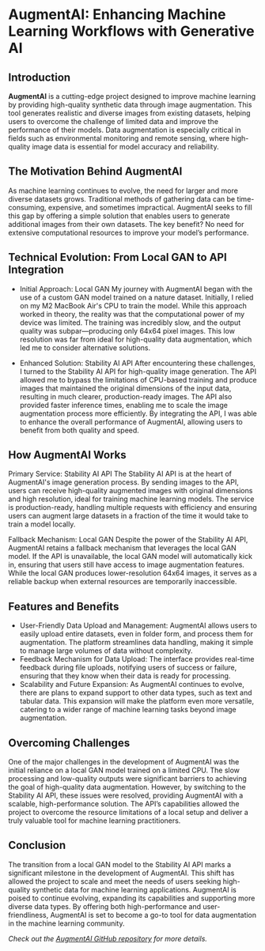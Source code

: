 # AugmentAI: Enhancing Machine Learning Workflows with Generative AI

## Introduction
**AugmentAI** is a cutting-edge project designed to improve machine learning by providing high-quality synthetic data through image augmentation. This tool generates realistic and diverse images from existing datasets, helping users to overcome the challenge of limited data and improve the performance of their models. Data augmentation is especially critical in fields such as environmental monitoring and remote sensing, where high-quality image data is essential for model accuracy and reliability.

## The Motivation Behind AugmentAI
As machine learning continues to evolve, the need for larger and more diverse datasets grows. Traditional methods of gathering data can be time-consuming, expensive, and sometimes impractical. AugmentAI seeks to fill this gap by offering a simple solution that enables users to generate additional images from their own datasets. The key benefit? No need for extensive computational resources to improve your model’s performance.

## Technical Evolution: From Local GAN to API Integration
- Initial Approach: Local GAN My journey with AugmentAI began with the use of a custom GAN model trained on a nature dataset. Initially, I relied on my M2 MacBook Air's CPU to train the model. While this approach worked in theory, the reality was that the computational power of my device was limited. The training was incredibly slow, and the output quality was subpar—producing only 64x64 pixel images. This low resolution was far from ideal for high-quality data augmentation, which led me to consider alternative solutions.

- Enhanced Solution: Stability AI API After encountering these challenges, I turned to the Stability AI API for high-quality image generation. The API allowed me to bypass the limitations of CPU-based training and produce images that maintained the original dimensions of the input data, resulting in much clearer, production-ready images. The API also provided faster inference times, enabling me to scale the image augmentation process more efficiently. By integrating the API, I was able to enhance the overall performance of AugmentAI, allowing users to benefit from both quality and speed.

## How AugmentAI Works
Primary Service: Stability AI API The Stability AI API is at the heart of AugmentAI's image generation process. By sending images to the API, users can receive high-quality augmented images with original dimensions and high resolution, ideal for training machine learning models. The service is production-ready, handling multiple requests with efficiency and ensuring users can augment large datasets in a fraction of the time it would take to train a model locally.

Fallback Mechanism: Local GAN Despite the power of the Stability AI API, AugmentAI retains a fallback mechanism that leverages the local GAN model. If the API is unavailable, the local GAN model will automatically kick in, ensuring that users still have access to image augmentation features. While the local GAN produces lower-resolution 64x64 images, it serves as a reliable backup when external resources are temporarily inaccessible.

## Features and Benefits
- User-Friendly Data Upload and Management: AugmentAI allows users to easily upload entire datasets, even in folder form, and process them for augmentation. The platform streamlines data handling, making it simple to manage large volumes of data without complexity.
- Feedback Mechanism for Data Upload: The interface provides real-time feedback during file uploads, notifying users of success or failure, ensuring that they know when their data is ready for processing.
- Scalability and Future Expansion: As AugmentAI continues to evolve, there are plans to expand support to other data types, such as text and tabular data. This expansion will make the platform even more versatile, catering to a wider range of machine learning tasks beyond image augmentation.

## Overcoming Challenges
One of the major challenges in the development of AugmentAI was the initial reliance on a local GAN model trained on a limited CPU. The slow processing and low-quality outputs were significant barriers to achieving the goal of high-quality data augmentation. However, by switching to the Stability AI API, these issues were resolved, providing AugmentAI with a scalable, high-performance solution. The API’s capabilities allowed the project to overcome the resource limitations of a local setup and deliver a truly valuable tool for machine learning practitioners.
  
## Conclusion
The transition from a local GAN model to the Stability AI API marks a significant milestone in the development of AugmentAI. This shift has allowed the project to scale and meet the needs of users seeking high-quality synthetic data for machine learning applications. AugmentAI is poised to continue evolving, expanding its capabilities and supporting more diverse data types. By offering both high-performance and user-friendliness, AugmentAI is set to become a go-to tool for data augmentation in the machine learning community.

*Check out the [AugmentAI GitHub repository](https://github.com/nhvn/data-aug) for more details.*
